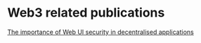 # Web3 related publications
[The importance of Web UI security in decentralised applications](https://h0wl.substack.com/p/the-importance-of-web-ui-security)

